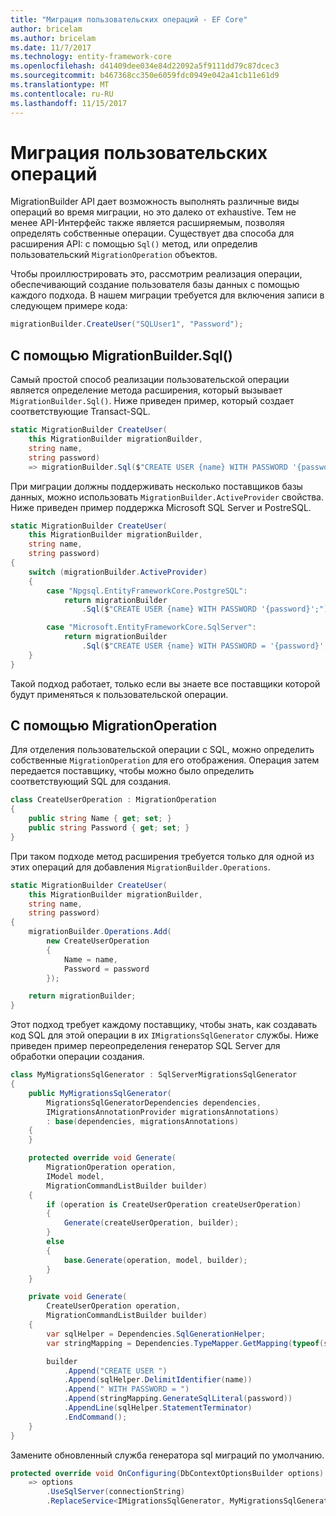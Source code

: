 ```yaml
---
title: "Миграция пользовательских операций - EF Core"
author: bricelam
ms.author: bricelam
ms.date: 11/7/2017
ms.technology: entity-framework-core
ms.openlocfilehash: d41409dee034e84d22092a5f9111dd79c87dcec3
ms.sourcegitcommit: b467368cc350e6059fdc0949e042a41cb11e61d9
ms.translationtype: MT
ms.contentlocale: ru-RU
ms.lasthandoff: 11/15/2017
---
```

<a name="custom-migrations-operations"></a>Миграция пользовательских операций
============================
MigrationBuilder API дает возможность выполнять различные виды операций во время миграции, но это далеко от exhaustive. Тем не менее API-Интерфейс также является расширяемым, позволяя определять собственные операции. Существует два способа для расширения API: с помощью `Sql()` метод, или определив пользовательский `MigrationOperation` объектов.

Чтобы проиллюстрировать это, рассмотрим реализация операции, обеспечивающий создание пользователя базы данных с помощью каждого подхода. В нашем миграции требуется для включения записи в следующем примере кода:

``` csharp
migrationBuilder.CreateUser("SQLUser1", "Password");
```

<a name="using-migrationbuildersql"></a>С помощью MigrationBuilder.Sql()
----------------------------
Самый простой способ реализации пользовательской операции является определение метода расширения, который вызывает `MigrationBuilder.Sql()`.
Ниже приведен пример, который создает соответствующие Transact-SQL.

``` csharp
static MigrationBuilder CreateUser(
    this MigrationBuilder migrationBuilder,
    string name,
    string password)
    => migrationBuilder.Sql($"CREATE USER {name} WITH PASSWORD '{password}';");
```

При миграции должны поддерживать несколько поставщиков базы данных, можно использовать `MigrationBuilder.ActiveProvider` свойства. Ниже приведен пример поддержка Microsoft SQL Server и PostreSQL.

``` csharp
static MigrationBuilder CreateUser(
    this MigrationBuilder migrationBuilder,
    string name,
    string password)
{
    switch (migrationBuilder.ActiveProvider)
    {
        case "Npgsql.EntityFrameworkCore.PostgreSQL":
            return migrationBuilder
                .Sql($"CREATE USER {name} WITH PASSWORD '{password}';");

        case "Microsoft.EntityFrameworkCore.SqlServer":
            return migrationBuilder
                .Sql($"CREATE USER {name} WITH PASSWORD = '{password}';");
    }
}
```

Такой подход работает, только если вы знаете все поставщики которой будут применяться к пользовательской операции.

<a name="using-a-migrationoperation"></a>С помощью MigrationOperation
---------------------------
Для отделения пользовательской операции с SQL, можно определить собственные `MigrationOperation` для его отображения. Операция затем передается поставщику, чтобы можно было определить соответствующий SQL для создания.

``` csharp
class CreateUserOperation : MigrationOperation
{
    public string Name { get; set; }
    public string Password { get; set; }
}
```

При таком подходе метод расширения требуется только для одной из этих операций для добавления `MigrationBuilder.Operations`.

``` csharp
static MigrationBuilder CreateUser(
    this MigrationBuilder migrationBuilder,
    string name,
    string password)
{
    migrationBuilder.Operations.Add(
        new CreateUserOperation
        {
            Name = name,
            Password = password
        });

    return migrationBuilder;
}
```

Этот подход требует каждому поставщику, чтобы знать, как создавать код SQL для этой операции в их `IMigrationsSqlGenerator` службы. Ниже приведен пример переопределения генератор SQL Server для обработки операции создания.

``` csharp
class MyMigrationsSqlGenerator : SqlServerMigrationsSqlGenerator
{
    public MyMigrationsSqlGenerator(
        MigrationsSqlGeneratorDependencies dependencies,
        IMigrationsAnnotationProvider migrationsAnnotations)
        : base(dependencies, migrationsAnnotations)
    {
    }

    protected override void Generate(
        MigrationOperation operation,
        IModel model,
        MigrationCommandListBuilder builder)
    {
        if (operation is CreateUserOperation createUserOperation)
        {
            Generate(createUserOperation, builder);
        }
        else
        {
            base.Generate(operation, model, builder);
        }
    }

    private void Generate(
        CreateUserOperation operation,
        MigrationCommandListBuilder builder)
    {
        var sqlHelper = Dependencies.SqlGenerationHelper;
        var stringMapping = Dependencies.TypeMapper.GetMapping(typeof(string));

        builder
            .Append("CREATE USER ")
            .Append(sqlHelper.DelimitIdentifier(name))
            .Append(" WITH PASSWORD = ")
            .Append(stringMapping.GenerateSqlLiteral(password))
            .AppendLine(sqlHelper.StatementTerminator)
            .EndCommand();
    }
}
```

Замените обновленный служба генератора sql миграций по умолчанию.

``` csharp
protected override void OnConfiguring(DbContextOptionsBuilder options)
    => options
        .UseSqlServer(connectionString)
        .ReplaceService<IMigrationsSqlGenerator, MyMigrationsSqlGenerator>();
```
